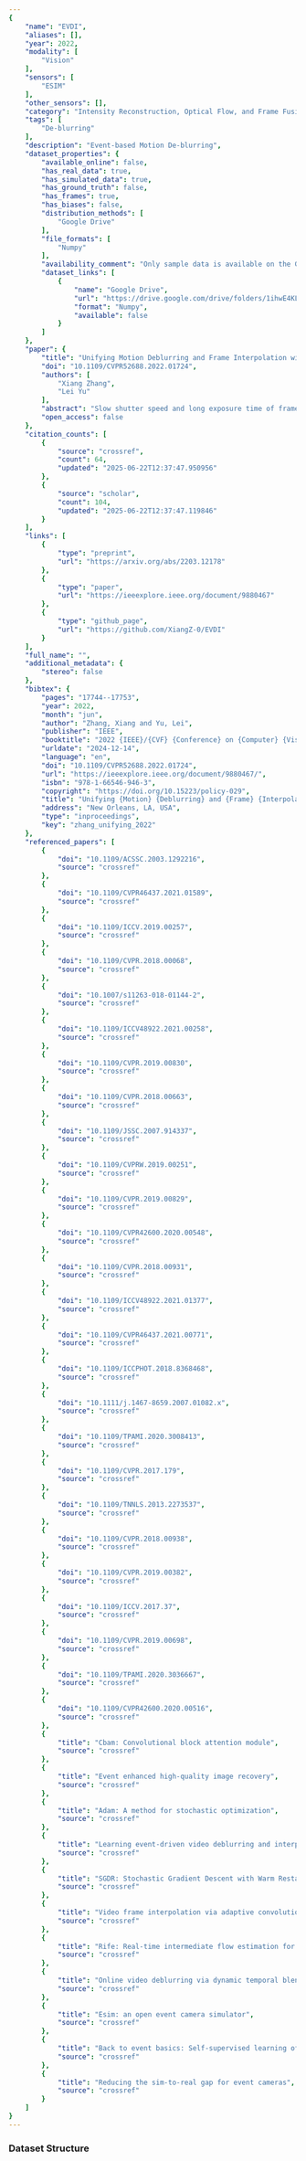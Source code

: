 ```yaml
---
{
    "name": "EVDI",
    "aliases": [],
    "year": 2022,
    "modality": [
        "Vision"
    ],
    "sensors": [
        "ESIM"
    ],
    "other_sensors": [],
    "category": "Intensity Reconstruction, Optical Flow, and Frame Fusion",
    "tags": [
        "De-blurring"
    ],
    "description": "Event-based Motion De-blurring",
    "dataset_properties": {
        "available_online": false,
        "has_real_data": true,
        "has_simulated_data": true,
        "has_ground_truth": false,
        "has_frames": true,
        "has_biases": false,
        "distribution_methods": [
            "Google Drive"
        ],
        "file_formats": [
            "Numpy"
        ],
        "availability_comment": "Only sample data is available on the Google Drive link",
        "dataset_links": [
            {
                "name": "Google Drive",
                "url": "https://drive.google.com/drive/folders/1ihwE4KLwUMkc3Jwf6Gqq_XWRkzTpp811",
                "format": "Numpy",
                "available": false
            }
        ]
    },
    "paper": {
        "title": "Unifying Motion Deblurring and Frame Interpolation with Events",
        "doi": "10.1109/CVPR52688.2022.01724",
        "authors": [
            "Xiang Zhang",
            "Lei Yu"
        ],
        "abstract": "Slow shutter speed and long exposure time of framebased cameras often cause visual blur and loss of interframe information, degenerating the overall quality of captured videos. To this end, we present a unified framework of event-based motion deblurring and frame interpolation for blurry video enhancement, where the extremely low latency of events is leveraged to alleviate motion blur and facilitate intermediate frame prediction. Specifically, the mapping relation between blurry frames and sharp latent images is first predicted by a learnable double integral network, and a fusion network is then proposed to refine the coarse results via utilizing the information from consecutive blurry inputs and the concurrent events. By exploring the mutual constraints among blurry frames, latent images, and event streams, we further propose a self-supervised learning framework to enable network training with real-world blurry videos and events. Extensive experiments demonstrate that our method compares favorably against the state-of-the-art approaches and achieves remarkable performance on both synthetic and real-world datasets. Codes are available at https://github.com/XiangZ-0/EVDI.",
        "open_access": false
    },
    "citation_counts": [
        {
            "source": "crossref",
            "count": 64,
            "updated": "2025-06-22T12:37:47.950956"
        },
        {
            "source": "scholar",
            "count": 104,
            "updated": "2025-06-22T12:37:47.119846"
        }
    ],
    "links": [
        {
            "type": "preprint",
            "url": "https://arxiv.org/abs/2203.12178"
        },
        {
            "type": "paper",
            "url": "https://ieeexplore.ieee.org/document/9880467"
        },
        {
            "type": "github_page",
            "url": "https://github.com/XiangZ-0/EVDI"
        }
    ],
    "full_name": "",
    "additional_metadata": {
        "stereo": false
    },
    "bibtex": {
        "pages": "17744--17753",
        "year": 2022,
        "month": "jun",
        "author": "Zhang, Xiang and Yu, Lei",
        "publisher": "IEEE",
        "booktitle": "2022 {IEEE}/{CVF} {Conference} on {Computer} {Vision} and {Pattern} {Recognition} ({CVPR})",
        "urldate": "2024-12-14",
        "language": "en",
        "doi": "10.1109/CVPR52688.2022.01724",
        "url": "https://ieeexplore.ieee.org/document/9880467/",
        "isbn": "978-1-66546-946-3",
        "copyright": "https://doi.org/10.15223/policy-029",
        "title": "Unifying {Motion} {Deblurring} and {Frame} {Interpolation} with {Events}",
        "address": "New Orleans, LA, USA",
        "type": "inproceedings",
        "key": "zhang_unifying_2022"
    },
    "referenced_papers": [
        {
            "doi": "10.1109/ACSSC.2003.1292216",
            "source": "crossref"
        },
        {
            "doi": "10.1109/CVPR46437.2021.01589",
            "source": "crossref"
        },
        {
            "doi": "10.1109/ICCV.2019.00257",
            "source": "crossref"
        },
        {
            "doi": "10.1109/CVPR.2018.00068",
            "source": "crossref"
        },
        {
            "doi": "10.1007/s11263-018-01144-2",
            "source": "crossref"
        },
        {
            "doi": "10.1109/ICCV48922.2021.00258",
            "source": "crossref"
        },
        {
            "doi": "10.1109/CVPR.2019.00830",
            "source": "crossref"
        },
        {
            "doi": "10.1109/CVPR.2018.00663",
            "source": "crossref"
        },
        {
            "doi": "10.1109/JSSC.2007.914337",
            "source": "crossref"
        },
        {
            "doi": "10.1109/CVPRW.2019.00251",
            "source": "crossref"
        },
        {
            "doi": "10.1109/CVPR.2019.00829",
            "source": "crossref"
        },
        {
            "doi": "10.1109/CVPR42600.2020.00548",
            "source": "crossref"
        },
        {
            "doi": "10.1109/CVPR.2018.00931",
            "source": "crossref"
        },
        {
            "doi": "10.1109/ICCV48922.2021.01377",
            "source": "crossref"
        },
        {
            "doi": "10.1109/CVPR46437.2021.00771",
            "source": "crossref"
        },
        {
            "doi": "10.1109/ICCPHOT.2018.8368468",
            "source": "crossref"
        },
        {
            "doi": "10.1111/j.1467-8659.2007.01082.x",
            "source": "crossref"
        },
        {
            "doi": "10.1109/TPAMI.2020.3008413",
            "source": "crossref"
        },
        {
            "doi": "10.1109/CVPR.2017.179",
            "source": "crossref"
        },
        {
            "doi": "10.1109/TNNLS.2013.2273537",
            "source": "crossref"
        },
        {
            "doi": "10.1109/CVPR.2018.00938",
            "source": "crossref"
        },
        {
            "doi": "10.1109/CVPR.2019.00382",
            "source": "crossref"
        },
        {
            "doi": "10.1109/ICCV.2017.37",
            "source": "crossref"
        },
        {
            "doi": "10.1109/CVPR.2019.00698",
            "source": "crossref"
        },
        {
            "doi": "10.1109/TPAMI.2020.3036667",
            "source": "crossref"
        },
        {
            "doi": "10.1109/CVPR42600.2020.00516",
            "source": "crossref"
        },
        {
            "title": "Cbam: Convolutional block attention module",
            "source": "crossref"
        },
        {
            "title": "Event enhanced high-quality image recovery",
            "source": "crossref"
        },
        {
            "title": "Adam: A method for stochastic optimization",
            "source": "crossref"
        },
        {
            "title": "Learning event-driven video deblurring and interpolation",
            "source": "crossref"
        },
        {
            "title": "SGDR: Stochastic Gradient Descent with Warm Restarts",
            "source": "crossref"
        },
        {
            "title": "Video frame interpolation via adaptive convolution",
            "source": "crossref"
        },
        {
            "title": "Rife: Real-time intermediate flow estimation for video frame interpolation",
            "source": "crossref"
        },
        {
            "title": "Online video deblurring via dynamic temporal blending network",
            "source": "crossref"
        },
        {
            "title": "Esim: an open event camera simulator",
            "source": "crossref"
        },
        {
            "title": "Back to event basics: Self-supervised learning of image reconstruction for event cameras via photometric constancy",
            "source": "crossref"
        },
        {
            "title": "Reducing the sim-to-real gap for event cameras",
            "source": "crossref"
        }
    ]
}
---
```


### Dataset Structure
